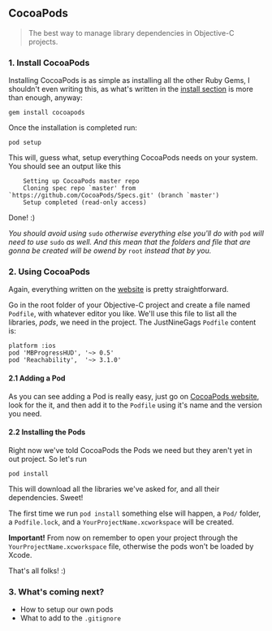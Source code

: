 ## CocoaPods

> The best way to manage library dependencies in Objective-C projects.

### 1. Install CocoaPods

Installing CocoaPods is as simple as installing all the other Ruby Gems, I shouldn't even writing this, as what's written in the [install section](http://cocoapods.org/#install) is more than enough, anyway:

    gem install cocoapods

Once the installation is completed run:

    pod setup
    
This will, guess what, setup everything CocoaPods needs on your system. You should see an output like this

        Setting up CocoaPods master repo
        Cloning spec repo `master' from `https://github.com/CocoaPods/Specs.git' (branch `master')
        Setup completed (read-only access)
        
Done! :)

_You should avoid using_ `sudo` _otherwise everything else you'll do with_ `pod` _will need to use_ `sudo` _as well. And this mean that the folders and file that are gonna be created will be owend by_ `root` _instead that by you._

### 2. Using CocoaPods

Again, everything written on the [website](http://cocoapods.org/#get_started) is pretty straightforward.

Go in the root folder of your Objective-C project and create a file named `Podfile`, with whatever editor you like. We'll use this file to list all the libraries, _pods_, we need in the project. The JustNineGags `Podfile` content is:

    platform :ios
    pod 'MBProgressHUD', '~> 0.5'
    pod 'Reachability',  '~> 3.1.0'
    
#### 2.1 Adding a Pod

As you can see adding a Pod is really easy, just go on [CocoaPods website](http://cocoapods.org), look for the it, and then add it to the `Podfile` using it's name and the version you need.

#### 2.2 Installing the Pods

Right now we've told CocoaPods the Pods we need but they aren't yet in out project. So let's run

    pod install
    
This will download all the libraries we've asked for, and all their dependencies. Sweet!

The first time we run `pod install` something else will happen, a `Pod/` folder, a `Podfile.lock`, and a `YourProjectName.xcworkspace` will be created.

**Important!** From now on remember to open your project through the `YourProjectName.xcworkspace` file, otherwise the pods won't be loaded by Xcode.

That's all folks! :)

### 3. What's coming next?

* How to setup our own pods
* What to add to the `.gitignore`